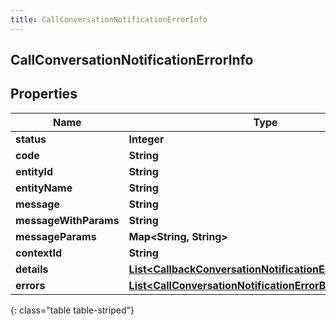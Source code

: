 ```yaml
---
title: CallConversationNotificationErrorInfo
---
```

## CallConversationNotificationErrorInfo


## Properties

| Name | Type | Description | Notes |
| ------------ | ------------- | ------------- | ------------- |
| **status** | **Integer** |  |  [optional] |
| **code** | **String** |  |  [optional] |
| **entityId** | **String** |  |  [optional] |
| **entityName** | **String** |  |  [optional] |
| **message** | **String** |  |  [optional] |
| **messageWithParams** | **String** |  |  [optional] |
| **messageParams** | **Map&lt;String, String&gt;** |  |  [optional] |
| **contextId** | **String** |  |  [optional] |
| **details** | [**List&lt;CallbackConversationNotificationErrorInfoDetails&gt;**](CallbackConversationNotificationErrorInfoDetails.html) |  |  [optional] |
| **errors** | [**List&lt;CallConversationNotificationErrorBody&gt;**](CallConversationNotificationErrorBody.html) |  |  [optional] |
{: class="table table-striped"}



